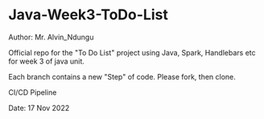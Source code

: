 # Java-Week3-ToDo-List

Author: Mr. Alvin_Ndungu

Official repo for the "To Do List" project using Java, Spark, Handlebars etc for week 3 of java unit.

Each branch contains a new "Step" of code. Please fork, then clone.

CI/CD Pipeline

Date: 17 Nov 2022
